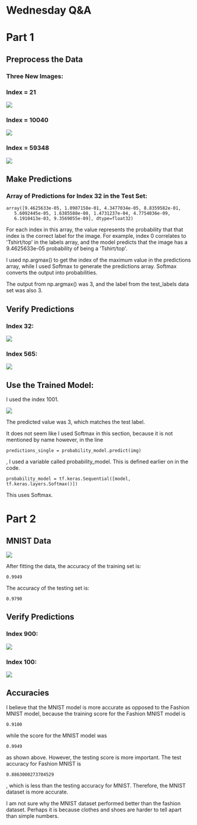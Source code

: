 # Wednesday Q&A

# Part 1

## Preprocess the Data
### Three New Images:
### Index = 21
![](fig1_21.png)

### Index = 10040
![](fig2_10040.png)

### Index = 59348
![](fig3_59348.png)

## Make Predictions
### Array of Predictions for Index 32 in the Test Set:
    array([9.4625633e-05, 1.0987158e-01, 4.3477034e-05, 8.8359582e-01,
       5.6092445e-05, 1.6385588e-08, 1.4731237e-04, 4.7754036e-09,
       6.1910413e-03, 9.3569055e-09], dtype=float32)
For each index in this array, the value represents the probability that 
that index is the correct label for the image. For example, index 0 correlates 
to 'Tshirt/top' in the labels array, and the model predicts that the image
has a 9.4625633e-05 probability of being a 'Tshirt/top'. 

I used np.argmax() to get the index of the maximum value in the predictions 
array, while I used Softmax to generate the predictions array. Softmax
converts the output into probabilities.

The output from np.argmax() was 3, and the label from the 
test_labels data set was also 3. 

## Verify Predictions

### Index 32:
![](fig4_32.png)

### Index 565:
![](fig5_565.png)

## Use the Trained Model:

I used the index 1001. 

![](fig6_1001.png)

The predicted value was 3, which matches the test label.

It does not seem like I used Softmax in this section, because 
it is not mentioned by name however, in the line
    
    predictions_single = probability_model.predict(img)
, I used a variable called probability_model. This is defined 
earlier on in the code. 

    probability_model = tf.keras.Sequential([model, tf.keras.layers.Softmax()])

This uses Softmax.

# Part 2

## MNIST Data
![](nums1.png)

After fitting the data, the accuracy of the training set is:

    0.9949
The accuracy of the testing set is:

    0.9790

## Verify Predictions

### Index 900:
![](nums2_900.png)

### Index 100:
![](nums3_100.png)

## Accuracies

I believe that the MNIST model is more accurate as opposed to
the Fashion MNIST model, because the training score for the Fashion
MNIST model is 

    0.9100
while the score for the MNIST model was 

    0.9949
as shown above. However, the testing score is more important.
The test accuracy for Fashion MNIST is 

    0.8863000273704529
, which is less than the testing accuracy for MNIST. Therefore,
the MNIST dataset is more accurate.

I am not sure why the MNIST dataset performed better than the 
fashion dataset. Perhaps it is because clothes and shoes are 
harder to tell apart than simple numbers.